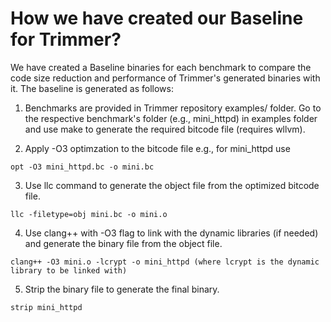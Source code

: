 How we have created our Baseline for Trimmer?
=============================================

We have created a Baseline binaries for each benchmark to compare the code size reduction and performance of Trimmer's generated binaries with it. The baseline is generated as follows:

1. Benchmarks are provided in Trimmer repository examples/ folder. Go to the respective benchmark's folder (e.g., mini_httpd) in examples folder and use make to generate the required bitcode 
   file (requires wllvm).
 
2. Apply -O3 optimzation to the bitcode file e.g., for mini_httpd use
```
opt -O3 mini_httpd.bc -o mini.bc
```

3. Use llc command to generate the object file from the optimized bitcode file.
```
llc -filetype=obj mini.bc -o mini.o
```

4. Use clang++ with -O3 flag to link with the dynamic libraries (if needed) and generate the binary file from the object file.
```
clang++ -O3 mini.o -lcrypt -o mini_httpd (where lcrypt is the dynamic library to be linked with)
```

5. Strip the binary file to generate the final binary.
```
strip mini_httpd
```
